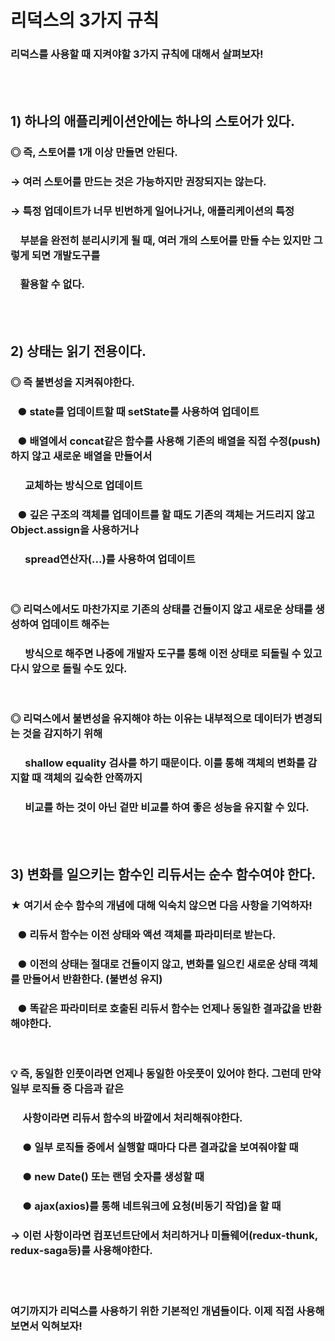 # 리덕스의 3가지 규칙

### 리덕스를 사용할 때 지켜야할 3가지 규칙에 대해서 살펴보자!

<br><br>

## 1) 하나의 애플리케이션안에는 하나의 스토어가 있다.

### ◎ 즉, 스토어를 1개 이상 만들면 안된다.

### → 여러 스토어를 만드는 것은 가능하지만 권장되지는 않는다.

### → 특정 업데이트가 너무 빈번하게 일어나거나, 애플리케이션의 특정

### &nbsp;&nbsp;&nbsp; 부분을 완전히 분리시키게 될 때, 여러 개의 스토어를 만들 수는 있지만 그렇게 되면 개발도구를

### &nbsp;&nbsp;&nbsp; 활용할 수 없다.

<br><br>

## 2) 상태는 읽기 전용이다.

### ◎ 즉 불변성을 지켜줘야한다.

### &nbsp;&nbsp; ● state를 업데이트할 때 setState를 사용하여 업데이트

### &nbsp;&nbsp; ● 배열에서 concat같은 함수를 사용해 기존의 배열을 직접 수정(push)하지 않고 새로운 배열을 만들어서

### &nbsp;&nbsp;&nbsp;&nbsp;&nbsp; 교체하는 방식으로 업데이트

### &nbsp;&nbsp; ● 깊은 구조의 객체를 업데이트를 할 때도 기존의 객체는 거드리지 않고 Object.assign을 사용하거나

### &nbsp;&nbsp;&nbsp;&nbsp;&nbsp; spread연산자(...)를 사용하여 업데이트

<br>

### ◎ 리덕스에서도 마찬가지로 기존의 상태를 건들이지 않고 새로운 상태를 생성하여 업데이트 해주는

### &nbsp;&nbsp;&nbsp;&nbsp;&nbsp; 방식으로 해주면 나중에 개발자 도구를 통해 이전 상태로 되돌릴 수 있고 다시 앞으로 돌릴 수도 있다.

<br>

### ◎ 리덕스에서 불변성을 유지해야 하는 이유는 내부적으로 데이터가 변경되는 것을 감지하기 위해

### &nbsp;&nbsp;&nbsp;&nbsp;&nbsp; shallow equality 검사를 하기 때문이다. 이를 통해 객체의 변화를 감지할 때 객체의 깊숙한 안쪽까지

### &nbsp;&nbsp;&nbsp;&nbsp;&nbsp; 비교를 하는 것이 아닌 겉만 비교를 하여 좋은 성능을 유지할 수 있다.

<br><br>

## 3) 변화를 일으키는 함수인 리듀서는 순수 함수여야 한다.

### ★ 여기서 순수 함수의 개념에 대해 익숙치 않으면 다음 사항을 기억하자!

### &nbsp;&nbsp; ● 리듀서 함수는 이전 상태와 액션 객체를 파라미터로 받는다.

### &nbsp;&nbsp; ● 이전의 상태는 절대로 건들이지 않고, 변화를 일으킨 새로운 상태 객체를 만들어서 반환한다. (불변성 유지)

### &nbsp;&nbsp; ● 똑같은 파라미터로 호출된 리듀서 함수는 언제나 동일한 결과값을 반환해야한다.

<br>

### 💡 즉, 동일한 인풋이라면 언제나 동일한 아웃풋이 있어야 한다. 그런데 만약 일부 로직들 중 다음과 같은

### &nbsp;&nbsp;&nbsp;&nbsp; 사항이라면 리듀서 함수의 바깥에서 처리해줘야한다.

### &nbsp;&nbsp;&nbsp;&nbsp; ● 일부 로직들 중에서 실행할 때마다 다른 결과값을 보여줘야할 때

### &nbsp;&nbsp;&nbsp;&nbsp; ● new Date() 또는 랜덤 숫자를 생성할 때

### &nbsp;&nbsp;&nbsp;&nbsp; ● ajax(axios)를 통해 네트워크에 요청(비동기 작업)을 할 때

### → 이런 사항이라면 컴포넌트단에서 처리하거나 미들웨어(redux-thunk, redux-saga등)를 사용해야한다.

<br><br>

### 여기까지가 리덕스를 사용하기 위한 기본적인 개념들이다. 이제 직접 사용해보면서 익혀보자!
